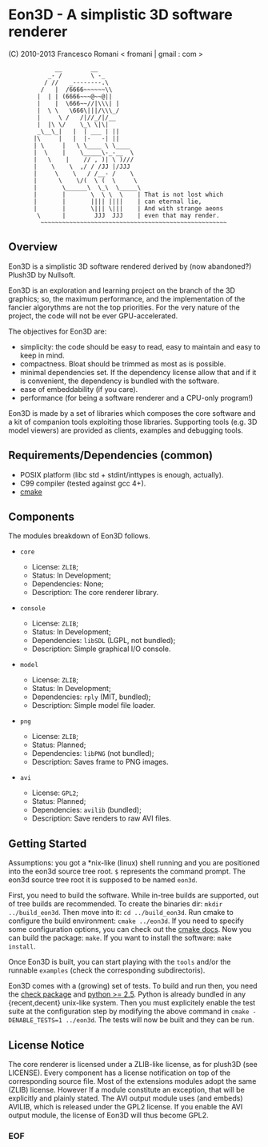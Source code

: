 
Eon3D - A simplistic 3D software renderer
=========================================

(C) 2010-2013 Francesco Romani < fromani | gmail : com >



	             __        __
	           _- /        \ -_
	          / //   _--------.\
	         /   |  /6666~~~~~~\\
	        |  | | (6666~~~@~~@||
	        |    |  \666~~//|\\\| |
	        |  \ \   \666\|||/\\\_/
	        |     \ /   /|//_/|/__
	        |  |\ \/    \_\ \|\|
	        _\__\_|   |  | ___ | ||
	       |\     |   |  |-   -| ||
	       | \     |   \ \____ \ \____
	       |  \    |    \_____\-_-__  \
	       |   \    |    // , )| \ )///
	       |    \    \  ,/ / /JJ |/JJJ
	       |     \    \   / /__- /    \
	       |      \    \/(  \ (  \     \
	       |       \______\  \_\  \_____\
	       |       |       \  \ \  \    | That is not lost which
	       |       |       |||| ||||    | can eternal lie,
	       |       |       \||| \|||    | And with strange aeons
	        \      |        JJJ  JJJ    | even that may render.
	         ~~~~~~~~~~~~~~~~~~~~~~~~~~~~~~~~~~~~~~~~~~~~~~~~~~~~


Overview
--------

Eon3D is a simplistic 3D software rendered derived by (now abandoned?)
Plush3D by Nullsoft.

Eon3D is an exploration and learning project on the branch of the 3D
graphics; so, the maximum performance, and the implementation of the
fancier algorythms are not the top priorities.
For the very nature of the project, the code will not be ever
GPU-accelerated.

The objectives for Eon3D are:

* simplicity: the code should be easy to read, easy to maintain and
  easy to keep in mind.
* compactness. Bloat should be trimmed as most as is possible.
* minimal dependencies set. If the dependency license allow that and if
  it is convenient, the dependency is bundled with the software.
* ease of embeddability (if you care).
* performance (for being a software renderer and a CPU-only program!)

Eon3D is made by a set of libraries which composes the core software
and a kit of companion tools exploiting those libraries.
Supporting tools (e.g. 3D model viewers) are provided as clients,
examples and debugging tools.


Requirements/Dependencies (common)
----------------------------------

* POSIX platform (libc std + stdint/inttypes is enough, actually).
* C99 compiler (tested against gcc 4+).
* [cmake](http://www.cmake.org)


Components
----------

The modules breakdown of Eon3D follows.

* `core`

  - License: `ZLIB`;
  - Status: In Development;
  - Dependencies: None;
  - Description: The core renderer library.

* `console`

  - License: `ZLIB`;
  - Status: In Development;
  - Dependencies: `libSDL` (LGPL, not bundled);
  - Description: Simple graphical I/O console.

* `model`

  - License: `ZLIB`;
  - Status: In Development;
  - Dependencies: `rply` (MIT, bundled);
  - Description: Simple model file loader.

* `png`

  - License: `ZLIB`;
  - Status: Planned;
  - Dependencies: `libPNG` (not bundled);
  - Description: Saves frame to PNG images.

* `avi`

  - License: `GPL2`;
  - Status: Planned;
  - Dependencies: `avilib` (bundled);
  - Description: Save renders to raw AVI files.


Getting Started
---------------

Assumptions: you got a *nix-like (linux) shell running
and you are positioned into the eon3d source tree root.
`$` represents the command prompt. The eon3d source tree root
it is supposed to be named `eon3d`.

First, you need to build the software. While in-tree builds
are supported, out of tree builds are recommended.
To create the binaries dir: `mkdir ../build_eon3d`.
Then move into it: `cd ../build_eon3d`.
Run cmake to configure the build environment: `cmake ../eon3d`.
If you need to specify some configuration options, you
can check out the 
[cmake docs](http://www.cmake.org/cmake/help/runningcmake.html).
Now you can build the package: `make`.
If you want to install the software: `make install`.

Once Eon3D is built, you can start playing with the `tools` and/or
the runnable `examples` (check the corresponding subdirectoris).

Eon3D comes with a (growing) set of tests. To build and run then,
you need the [check package](http://check.sf.net) and [python >= 2.5](http://www.python.org).
Python is already bundled in any {recent,decent} unix-like system.
Then you must explicitely enable the test suite at the configuration
step by modifying the above command in `cmake -DENABLE_TESTS=1 ../eon3d`.
The tests will now be built and they can be run.

License Notice
--------------

The core renderer is licensed under a ZLIB-like license, as for
plush3D (see LICENSE).
Every component has a license notification on top of the corresponding
source file. Most of the extensions modules adopt the same (ZLIB)
license. However If a module constitute an exception, that will be 
explicitly and plainly stated.
The AVI output module uses (and embeds) AVILIB, which is released under
the GPL2 license. If you enable the AVI output module, the license of
Eon3D will thus become GPL2.


### EOF ###

